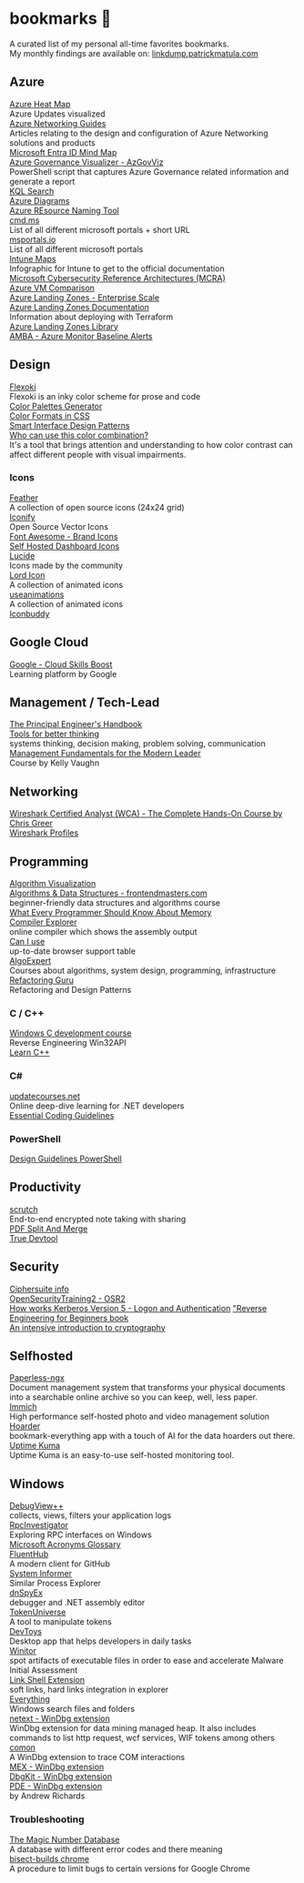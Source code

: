 # bookmarks :book:
A curated list of my personal all-time favorites bookmarks.  
My monthly findings are available on: [linkdump.patrickmatula.com](https://linkdump.patrickmatula.com)

## Azure

[Azure Heat Map](https://azurecharts.com/heatmap)  
Azure Updates visualized  
[Azure Networking Guides](https://github.com/adstuart)  
Articles relating to the design and configuration of Azure Networking solutions and products  
[Microsoft Entra ID Mind Map](https://entra.news/p/entra-mind-maps)  
[Azure Governance Visualizer - AzGovViz](https://github.com/JulianHayward/Azure-MG-Sub-Governance-Reporting)  
PowerShell script that captures Azure Governance related information and generate a report  
[KQL Search](https://www.kqlsearch.com/)  
[Azure Diagrams](https://azurediagrams.com/)  
[Azure REsource Naming Tool](https://david.gardiner.net.au/azure-resource-namer/)  
[cmd.ms](https://cmd.ms/)  
List of all different microsoft portals + short URL  
[msportals.io](https://msportals.io/)  
List of all different microsoft portals  
[Intune Maps](https://intunemaps.com/)  
Infographic for Intune to get to the official documentation  
[Microsoft Cybersecurity Reference Architectures (MCRA)](https://learn.microsoft.com/en-us/security/cybersecurity-reference-architecture/mcra)  
[Azure VM Comparison](https://instances.vantage.sh/azure/)  
[Azure Landing Zones - Enterprise Scale](https://github.com/Azure/Enterprise-Scale)  
[Azure Landing Zones Documentation](https://azure.github.io/Azure-Landing-Zones)  
Information about deploying with Terraform  
[Azure Landing Zones Library](https://azure.github.io/Azure-Landing-Zones-Library)  
[AMBA - Azure Monitor Baseline Alerts](https://azure.github.io/azure-monitor-baseline-alerts)  

## Design

[Flexoki](https://stephango.com/flexoki)  
Flexoki is an inky color scheme for prose and code  
[Color Palettes Generator](https://mycolor.space/)  
[Color Formats in CSS](https://www.joshwcomeau.com/css/color-formats/)  
[Smart Interface Design Patterns](https://smart-interface-design-patterns.com/)  
[Who can use this color combination?](https://www.whocanuse.com/)  
It's a tool that brings attention and understanding to how color contrast can affect different people with visual impairments.  

### Icons

[Feather](https://feathericons.com/)  
A collection of open source icons (24x24 grid)  
[Iconify](https://icon-sets.iconify.design/)  
Open Source Vector Icons  
[Font Awesome - Brand Icons](https://fontawesome.com/search?o=r&f=brands)  
[Self Hosted Dashboard Icons](https://selfh.st/icons/)  
[Lucide](https://lucide.dev/)  
Icons made by the community  
[Lord Icon](https://lordicon.com/)  
A collection of animated icons  
[useanimations](https://useanimations.com/)  
A collection of animated icons  
[Iconbuddy](https://iconbuddy.com/)  

## Google Cloud

[Google - Cloud Skills Boost](https://www.cloudskillsboost.google/)  
Learning platform by Google  

## Management / Tech-Lead 

[The Principal Engineer's Handbook](https://ilya.grigorik.com/the-principal-engineers-handbook/)  
[Tools for better thinking](https://untools.co/)  
systems thinking, decision making, problem solving, communication  
[Management Fundamentals for the Modern Leader](https://course.modernleader.is/courses/management-fundamentals)  
Course by Kelly Vaughn  

## Networking
 
[Wireshark Certified Analyst (WCA) - The Complete Hands-On Course by Chris Greer](https://packetpioneer.com/courses/wca/)  
[Wireshark Profiles](https://gitlab.com/WiresharkProfiles/profiles)  

## Programming

[Algorithm Visualization](https://eliya-shalom.github.io/Algo-Vision/)  
[Algorithms & Data Structures - frontendmasters.com](https://frontendmasters.com/courses/algorithms/)  
beginner-friendly data structures and algorithms course  
[What Every Programmer Should Know About Memory](https://people.freebsd.org/~lstewart/articles/cpumemory.pdf)  
[Compiler Explorer](https://godbolt.org/)  
online compiler which shows the assembly output  
[Can I use](https://caniuse.com/?search=SubtleCrypto)  
up-to-date browser support table  
[AlgoExpert](https://www.algoexpert.io/systems/product)  
Courses about algorithms, system design, programming, infrastructure  
[Refactoring Guru](https://refactoring.guru/)  
Refactoring and Design Patterns  

### C / C++

[Windows C development course](https://github.com/mytechnotalent/Hacking-Windows)  
Reverse Engineering Win32API  
[Learn C++](https://www.learncpp.com/)

### C#

[updatecourses.net](https://www.updatecourses.net/)  
Online deep-dive learning for .NET developers  
[Essential Coding Guidelines](https://essentialcsharp.com/guidelines)  

### PowerShell
[Design Guidelines PowerShell](https://learn.microsoft.com/en-us/powershell/scripting/developer/cmdlet/required-development-guidelines?view=powershell-7.5)  

## Productivity

[scrutch](https://scrut.ch/)  
End-to-end encrypted note taking with sharing  
[PDF Split And Merge](https://pdfsam.org/)  
[True Devtool](https://truedevtools.com/)  

## Security

[Ciphersuite info](https://ciphersuite.info/cs/)  
[OpenSecurityTraining2 - OSR2](https://p.ost2.fyi/courses)  
[How works Kerberos Version 5 - Logon and Authentication](https://learn.microsoft.com/en-us/previous-versions/windows/it-pro/windows-server-2003/cc772815(v=ws.10)?redirectedfrom=MSDN)  
["Reverse Engineering for Beginners book](https://beginners.re/)  
[An intensive introduction to cryptography](https://intensecrypto.org/public/index.html)  

## Selfhosted

[Paperless-ngx](https://github.com/paperless-ngx/paperless-ngx)  
Document management system that transforms your physical documents into a searchable online archive so you can keep, well, less paper.  
[Immich](https://github.com/immich-app/immich)  
High performance self-hosted photo and video management solution  
[Hoarder](https://github.com/hoarder-app/hoarder)  
bookmark-everything app with a touch of AI for the data hoarders out there.  
[Uptime Kuma](https://github.com/louislam/uptime-kuma)  
Uptime Kuma is an easy-to-use self-hosted monitoring tool.  

## Windows

[DebugView++](https://github.com/CobaltFusion/DebugViewPP)  
collects, views, filters your application logs  
[RpcInvestigator](https://github.com/trailofbits/RpcInvestigator)  
Exploring RPC interfaces on Windows  
[Microsoft Acronyms Glossary](https://thepartnermasters.com/blog/microsoft-acronyms-glossary)  
[FluentHub](https://github.com/0x5bfa/FluentHub/tree/main)  
A modern client for GitHub  
[System Informer](https://github.com/winsiderss/systeminformer)  
Similar Process Explorer  
[dnSpyEx](https://github.com/dnSpyEx/dnSpy)  
debugger and .NET assembly editor  
[TokenUniverse](https://github.com/diversenok/TokenUniverse)  
A tool to manipulate tokens  
[DevToys](https://devtoys.app/)  
Desktop app that helps developers in daily tasks  
[Winitor](https://www.winitor.com/)  
spot artifacts of executable files in order to ease and accelerate Malware Initial Assessment  
[Link Shell Extension](https://schinagl.priv.at/nt/hardlinkshellext/linkshellextension.html)  
soft links, hard links integration in explorer  
[Everything](https://www.voidtools.com/)  
Windows search files and folders  
[netext - WinDbg extension](https://github.com/rodneyviana/netext)  
WinDbg extension for data mining managed heap. It also includes commands to list http request, wcf services, WIF tokens among others  
[comon](https://github.com/lowleveldesign/comon)  
A WinDbg extension to trace COM interactions  
[MEX - WinDbg extension](https://www.microsoft.com/en-us/download/details.aspx?id=53304)  
[DbgKit - WinDbg extension](https://github.com/pmatula/Debugging-Tools-Andrey-Bazhan/blob/master/DbgKit.zip)  
[PDE - WinDbg extension](https://onedrive.live.com/?authkey=%21AJeSzeiu8SQ7T4w&id=DAE128BD454CF957%217152&cid=DAE128BD454CF957)  
by Andrew Richards  

### Troubleshooting

[The Magic Number Database](https://www.magnumdb.com/)  
A database with different error codes and there meaning  
[bisect-builds chrome](https://www.chromium.org/developers/bisect-builds-py/)  
A procedure to limit bugs to certain versions for Google Chrome  
